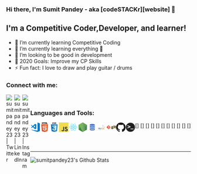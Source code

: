 ### Hi there, I'm Sumit Pandey - aka [codeSTACKr][website] 👋

## I'm a Competitive Coder,Developer, and learner!
- 🔭 I’m currently learning Competitive Coding
- 🌱 I’m currently learning everything 🤣
- 👯 I’m looking to be good in development
- 🥅 2020 Goals: Improve my CP Skills
- ⚡ Fun fact: I love to draw and play guitar / drums

### Connect with me:

[<img align="left" alt="sumitpandey23 | Twitter" width="22px" src="https://cdn.jsdelivr.net/npm/simple-icons@v3/icons/twitter.svg" />][twitter]
[<img align="left" alt="sumitpandey23 | LinkedIn" width="22px" src="https://cdn.jsdelivr.net/npm/simple-icons@v3/icons/linkedin.svg" />][linkedin]
[<img align="left" alt="sumitpandey23 | Instagram" width="22px" src="https://cdn.jsdelivr.net/npm/simple-icons@v3/icons/instagram.svg" />][instagram]

<br />

### Languages and Tools:

[<img align="left" alt="Visual Studio Code" width="26px" src="https://raw.githubusercontent.com/github/explore/80688e429a7d4ef2fca1e82350fe8e3517d3494d/topics/visual-studio-code/visual-studio-code.png" />]
[<img align="left" alt="HTML5" width="26px" src="https://raw.githubusercontent.com/github/explore/80688e429a7d4ef2fca1e82350fe8e3517d3494d/topics/html/html.png" />]
[<img align="left" alt="CSS3" width="26px" src="https://raw.githubusercontent.com/github/explore/80688e429a7d4ef2fca1e82350fe8e3517d3494d/topics/css/css.png" />]
[<img align="left" alt="JavaScript" width="26px" src="https://raw.githubusercontent.com/github/explore/80688e429a7d4ef2fca1e82350fe8e3517d3494d/topics/javascript/javascript.png" />]
[<img align="left" alt="React" width="26px" src="https://raw.githubusercontent.com/github/explore/80688e429a7d4ef2fca1e82350fe8e3517d3494d/topics/react/react.png" />]
[<img align="left" alt="Node.js" width="26px" src="https://raw.githubusercontent.com/github/explore/80688e429a7d4ef2fca1e82350fe8e3517d3494d/topics/nodejs/nodejs.png" />]
[<img align="left" alt="SQL" width="26px" src="https://raw.githubusercontent.com/github/explore/80688e429a7d4ef2fca1e82350fe8e3517d3494d/topics/sql/sql.png" />]
[<img align="left" alt="MySQL" width="26px" src="https://raw.githubusercontent.com/github/explore/80688e429a7d4ef2fca1e82350fe8e3517d3494d/topics/mysql/mysql.png" />]
[<img align="left" alt="Git" width="26px" src="https://raw.githubusercontent.com/github/explore/80688e429a7d4ef2fca1e82350fe8e3517d3494d/topics/git/git.png" />]
[<img align="left" alt="GitHub" width="26px" src="https://raw.githubusercontent.com/github/explore/78df643247d429f6cc873026c0622819ad797942/topics/github/github.png" />]
[<img align="left" alt="terminal" width="26px" src="https://raw.githubusercontent.com/github/explore/80688e429a7d4ef2fca1e82350fe8e3517d3494d/topics/terminal/terminal.png" />]

<br />
<br />




---

<img align="left" alt="sumitpandey23's Github Stats" src="https://github-readme-stats.vercel.app/api?username=sumitpandey23&show_icons=true&hide_border=true" />


[twitter]: https://twitter.com/KeepGoingSumit
[instagram]: https://www.instagram.com/sycozzy
[linkedin]: https://www.linkedin.com/in/sumit-pandey-a2a662180
